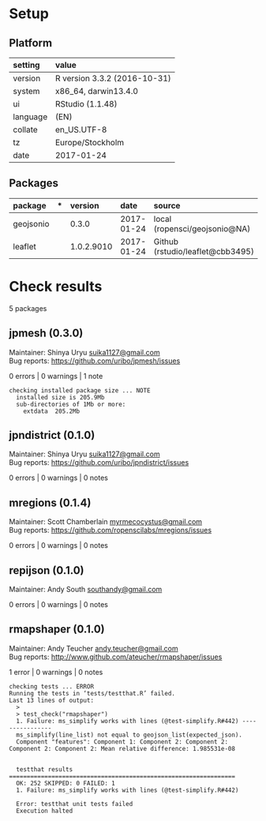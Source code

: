 # Setup

## Platform

|setting  |value                        |
|:--------|:----------------------------|
|version  |R version 3.3.2 (2016-10-31) |
|system   |x86_64, darwin13.4.0         |
|ui       |RStudio (1.1.48)             |
|language |(EN)                         |
|collate  |en_US.UTF-8                  |
|tz       |Europe/Stockholm             |
|date     |2017-01-24                   |

## Packages

|package   |*  |version    |date       |source                           |
|:---------|:--|:----------|:----------|:--------------------------------|
|geojsonio |   |0.3.0      |2017-01-24 |local (ropensci/geojsonio@NA)    |
|leaflet   |   |1.0.2.9010 |2017-01-24 |Github (rstudio/leaflet@cbb3495) |

# Check results
5 packages

## jpmesh (0.3.0)
Maintainer: Shinya Uryu <suika1127@gmail.com>  
Bug reports: https://github.com/uribo/jpmesh/issues

0 errors | 0 warnings | 1 note 

```
checking installed package size ... NOTE
  installed size is 205.9Mb
  sub-directories of 1Mb or more:
    extdata  205.2Mb
```

## jpndistrict (0.1.0)
Maintainer: Shinya Uryu <suika1127@gmail.com>  
Bug reports: https://github.com/uribo/jpndistrict/issues

0 errors | 0 warnings | 0 notes

## mregions (0.1.4)
Maintainer: Scott Chamberlain <myrmecocystus@gmail.com>  
Bug reports: https://github.com/ropenscilabs/mregions/issues

0 errors | 0 warnings | 0 notes

## repijson (0.1.0)
Maintainer: Andy South <southandy@gmail.com>

0 errors | 0 warnings | 0 notes

## rmapshaper (0.1.0)
Maintainer: Andy Teucher <andy.teucher@gmail.com>  
Bug reports: http://www.github.com/ateucher/rmapshaper/issues

1 error  | 0 warnings | 0 notes

```
checking tests ... ERROR
Running the tests in ‘tests/testthat.R’ failed.
Last 13 lines of output:
  > 
  > test_check("rmapshaper")
  1. Failure: ms_simplify works with lines (@test-simplify.R#442) ----------------
  ms_simplify(line_list) not equal to geojson_list(expected_json).
  Component "features": Component 1: Component 2: Component 2: Component 2: Component 2: Mean relative difference: 1.985531e-08
  
  
  testthat results ================================================================
  OK: 252 SKIPPED: 0 FAILED: 1
  1. Failure: ms_simplify works with lines (@test-simplify.R#442) 
  
  Error: testthat unit tests failed
  Execution halted
```

